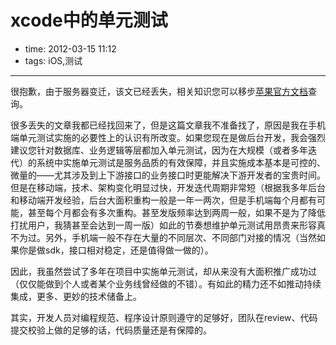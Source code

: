 # xcode中的单元测试

- time: 2012-03-15 11:12
- tags: iOS,测试

---

很抱歉，由于服务器变迁，该文已经丢失，相关知识您可以移步<a href="https://developer.apple.com/search/?q=xcode%20unit%20test&platform=iOS&platform=General">苹果官方文档</a>查询。

很多丢失的文章我都已经找回来了，但是这篇文章我不准备找了，原因是我在手机端单元测试实施的必要性上的认识有所改变。如果您现在是做后台开发，我会强烈建议您针对数据库、业务逻辑等层都加入单元测试，因为在大规模（或者多年迭代）的系统中实施单元测试是服务品质的有效保障，并且实施成本基本是可控的、微量的——尤其涉及到上下游接口的业务接口时更能解决下游开发者的宝贵时间。但是在移动端，技术、架构变化明显过快，开发迭代周期非常短（根据我多年后台和移动端开发经验，后台大面积重构一般是一年一两次，但是手机端每个月都有可能，甚至每个月都会有多次重构。甚至发版频率达到两周一般，如果不是为了降低打扰用户，我猜甚至会达到一周一版）如此的节奏想维护单元测试用昂贵来形容真不为过。另外，手机端一般不存在大量的不同层次、不同部门对接的情况（当然如果你是做sdk，接口相对稳定，还是值得做一做的）。

因此，我虽然尝试了多年在项目中实施单元测试，却从来没有大面积推广成功过（仅仅能做到个人或者某个业务线曾经做的不错）。有如此的精力还不如推动持续集成，更多、更妙的技术储备上。

其实，开发人员对编程规范、程序设计原则遵守的足够好，团队在review、代码提交校验上做的足够的话，代码质量还是有保障的。
